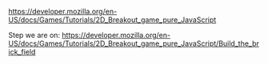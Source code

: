 https://developer.mozilla.org/en-US/docs/Games/Tutorials/2D_Breakout_game_pure_JavaScript


Step we are on:
https://developer.mozilla.org/en-US/docs/Games/Tutorials/2D_Breakout_game_pure_JavaScript/Build_the_brick_field

